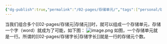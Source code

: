```yaml
---
{"dg-publish":true,"permalink":"/02-pages/存储单元/","tags":["personal/blog","计算机组成原理"]}
---
```


当我们组合多个[[02-pages/存储元\|存储元]]时，就可以组成一个存储单元，存储一个字（word）就成为了可能，如下图：
![image.png](https://yelanyanyu-img-bed.oss-cn-hangzhou.aliyuncs.com/img/blog/2024/08/20240813195003.png)
如图，一个存储单元就是一行。所谓的[[02-pages/存储字长\|存储字长]]就是一行的存储元个数。